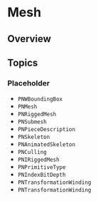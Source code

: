 # Mesh

<!--summary-->

## Overview

<!--overview-->

## Topics

### Placeholder
- ``PNWBoundingBox``
- ``PNMesh``
- ``PNRiggedMesh``
- ``PNSubmesh``
- ``PNPieceDescription``
- ``PNSkeleton``
- ``PNAnimatedSkeleton``
- ``PNCulling``
- ``PNIRiggedMesh``
- ``PNPrimitiveType``
- ``PNIndexBitDepth``
- ``PNTransformationWinding``
- ``PNTransformationWinding``
